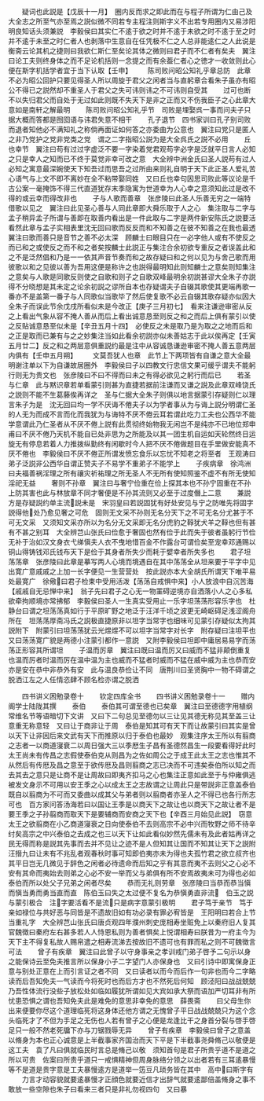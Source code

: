 <!-- { "loadSidebar": true } -->
　　疑词也此説是【戊辰十一月】　圈内反而求之即此而在与程子所谓为仁由己及大全志之所至气亦至焉之説似微不同若专主程注则斯字义不出若专用圈内又易涉阳明良知话头须兼説　李毅侯曰其实仁不逺于欲之时并不逺于未欲之时不逺于至之时并不逺于未至之时仁者人也剥落中生意自在任凭极不仁之人总非能逺仁之人此说是　衡斋云论其机之捷则曰我欲仁斯仁至矣论其体之微则曰君子而不仁者有矣夫　翼注曰论工夫则终身体之而不足论机括则一念提之而有余葢仁者心之徳才一收敛则此心便在斯字机括学者宜于当下认取【壬申】
　　陈司败问昭公知礼乎章总防　此章不必为昭公回护只要见得圣人所以周旋于君父之闲者当与直躬章合看朱子虽亦有昭公不得已之説然却不重圣人于君父之失可讳则讳之不可讳则自受其
　　过可也断不以失归君父而自处于无过如此则既不失天下是非之正而又不伤我臣子之心此章大意如是南轩之解最明
　　陈司败问昭公知礼乎节　司败是埋娶呉一事而问夫子只据大概而答都是囫囵语与讳君失意不相干
　　孔子退节　四书家训曰孔子别司败而退者知他必不满知礼之称倘再面证如何答之亦委曲为公意也　翼注曰党只是匿人之非乃党护之党非党类之党　谓之二字指昭公説为是大全呉氏之説不必用
　　丘也幸节　翼注曰苟有过过字虚泛不要一字染着党君观苟字必字是泛就平日言人必知之只是幸人之知而已不终于莫觉非幸可改之意　大全辨中洲金氏曰圣人説苟有过人必知之寓意最深婉使天下知吾过而思吾之过所由来则礼自明于天下此正圣人爱礼苦心语气与上文不即不离妙在全不粘带娶同姓　又曰丘也幸句因思司败此等议论是千古公案一毫掩饰不得三代直道犹存末季隐寓为世道幸为人心幸之意须知此过是改不得的或云幸而得改非也
　　子与人歌而善章　张彦陵曰此圣人乐善无穷之一端特借歌以见之　翼注曰此见圣心善与人同此章即大舜乐取于人之心　集注取与二字与孟子稍异孟子所谓与善即在取善内看出是一件此取与二字是两件新安陈氏之説要活看然此章与孟子实相表里沈无回曰歌而反反而和不知善之在彼不知善之在我也最透　翼注曰歌而善只是音节之善不必太深　顾麟士曰眼目只在一必字他人或有不使反之而已和之或使反之而不和之者矣按麟士此説正与集注合余初欲专重反之者误盖此和之不是泛然倡和乃是一一依其声音节奏而和之故存疑曰和之何以见为与舍己歌而用彼歌以和之见彼以善为吾用这便是称许之也説得最明知此则知麟士之意矣则知集注之意矣与人歌是同歌反则使之自歌和则子之自歌双峰最明余初説甚谬大全朱子亦説得不分晓想是其未定之论余初説之谬所自本也存疑谓夫子自辍其歌使其更端再歌一番亦不是盖第一番子与人同歌似当歌毕了然后使复歌不必云自辍其歌存疑亦似因大全朱子而误此节余戊戌所看似未是今改正【庚子三月初七】　看来注谦逊审密从反之上看出气象从容不掩人善从而后上看出诚意恳至则反之和之而后上俱有蒙引以使之反贴诚意恳至似未是【辛丑五月十四】　必使反之未是取乃是为取之之地而后和之正是取而已兼有与之之妙集注当如此看余初説亦似未善姑志于此以俟再定【壬寅五月廿二】反之和之两层意俱重説约最是注中从容诚恳谦逊审密不掩人善五意两层内俱有【壬申五月朔】
　　文莫吾犹人也章　此节上下两项皆有自谦之意大全最明谢注单以下为自谦故居圈外　李毅侯曰子以四教文行忠信文果可缓乎谓夫不能躬行则无为贵文也　张彦陵曰不曰不得而曰未之有得必欲见之躬行而后已
　　若圣与仁章　此与黙识章若单看蒙引则甚为直捷若据前注谦而又谦之説及此章双峰饶氏之説则不能不生葛藤俟再详之　圣与仁据大全朱子则俱以地言据蒙引存疑则仁以理言朱子为是　沈无回曰均一学不厌诲不倦夫子以为学者事从为与诲上説分明谓仁圣的人无为而成不言而化而我犹为与诲特不厌不倦云耳若谓此吃力工夫也公西华不能学意谓此乃仁圣者从不厌不倦上説有此贯彻终始物我无闲岂不是纯亦不已地位郑申甫曰不厌不倦乃天机不能自已处非思为之所能及以其一团生机自运如天轮然终日运旋无有停息若着人力推拨纵勤终有闲歇时今人把不厌不倦做题目在手里做安能真不厌不倦也　李毅侯曰不厌不倦正所谓发愤忘食乐以忘忧不知老之将至者　王观涛曰弟子泛説非公西华自谓正赞夫子不易学不重弟子不能学上
　　子疾病章　徐鸿洲曰夫福善祸淫理之所有禳灾祈祐理之所无圣人不无所有使知照鉴不虚不有所无使知淫祀无益
　　奢则不孙章　翼注曰与奢宁俭重在俭上探其本也不孙宁固重在不孙上防其害也此与林放章不同才奢便是不孙其流则又必至于过度僭上二意
　　兼説方是存疑説约单主流説未是　宋羽皇曰若説固犹有好处安见与宁之防唯先将固字説得他处乃愈见奢之可危　固则无文采不孙则无名分天下之不可无名分尤甚于不可无文采　又须知文采亦所以为名分无文采即无名分虎豹之鞟犹犬羊之鞟也但有甚有不甚之别耳　大全辨芑山张氏曰俭愈于奢固也然有俭于此而失于彼者虽躬行节俭无补于治如汉文身衣弋绨愼夫人衣不曳地惜百金不作露台可谓俭矣至宠幸邓通赐以铜山得铸钱邓氏钱布天下是俭于其身者所失少而耗于嬖幸者所失多也
　　君子坦荡荡章　张彦陵曰此章是摹写两人心境而境遇自在其中荡荡全从坦来要于平字中见出寛广意戚戚之上加一长字便见一生营营处　按此説亦本大全胡氏所谓天下唯平易处最寛广　徐儆曰君子检束中受用活泼【荡荡自戒惧中来】小人放浪中自沉苦海【戚戚自无忌惮中来】　翁子先曰君子之心无一物罣碍逆境亦自洒落小人之心多私欲牵拘顺境亦常拂郁　李毅侯曰圣人一生真实受用止一乐字坦荡荡形容乐字也　杜静台曰谓之坦荡荡真如行于平原旷野之地泛于汪洋千顷之波更无崎岖碍足浅涩阁舟所在　坦荡荡厚斋冯氏之説极直捷原非以坦字当常字也细味可见蒙引存疑似太拘其説附下　附蒙引曰坦荡荡犹云光煜煜不可以坦字当常字对长字　附存疑曰注坦平也又曰荡荡寛广貌是两德小注蒙引都作一意説　又附李毅侯曰坦即中庸居易易字而荡荡正形容其所谓坦
　　子温而厉章　翼注曰既曰温而厉又曰威而不猛非颠倒重复也温而厉者时温而厉在温中温为主也威而不猛者时威而不猛在威中威为主也恭而安亦是安在恭中非恭外有安　此与温良恭俭让不同　唐荆川曰圣贤胸中一物不碍谓之脱洒江左之人任情恣肆不顾名检亦谓之脱洒






　　四书讲义困勉录卷十
　　钦定四库全书
　　四书讲义困勉录卷十一
　　赠内阁学士陆陇其撰
　　泰伯
　　泰伯其可谓至德也已矣章　翼注曰至德德字用植纲常维名节等语暗切下文讲　又曰下二句总见至德勿以三让见其德无称见其至盖三让意重无称意轻　又曰让于商非让于周　泰伯是知其可有天下而让故蒙引曰其实是曾以天下让非因后来文武有天下而推原以归于泰伯也最妙　观集注序太王所以有翦商之志者一以商道寖衰二以周日强大三以季厯生子昌有圣德然昌生一段要看得好此时太王尚未有传昌之志假使泰伯克从则昌为之佐如周公之于成王此太王之志也惟其不从然后有传厯及昌之意至于欲传厯及昌则翦商之志已决而不可违矣泰伯所以知之而去其去之意只是让商不是让周故曰即夷齐扣马之心也集注正意如此至于与仲雍俱逃被发文身示不可用以安王季之心以成太王之志故谓之让周此只是带説非正意盖泰伯既自以翦商为不可而又委曲以成其父与弟者则以翦商者亦圣人之不得已也各行所志可也　百方家问答汤海若曰以国让王季是以商天下之故让也以商天下之故让者不是要王季之子孙翦商而取天下是要辅商而安商之天下也【辛酉三月始见此説】　窃意太王之欲翦商在小乙商道寖衰之日向使泰伯不去则高宗不必中兴而牧野之师不待辛纣矣高宗之中兴泰伯之去成之也三以天下让如此看似妙然先儒未有及此者姑再详之　民无得而称是説其先事而去并不见让之迹不是人但知其让国而不知其让天下之説附汪搢九曰让未有不兆乱者观春秋时事可知即伯夷亦未为得也夫孤竹君之欲立叔齐也其平日岂无几微见于辞色之闲者必待遗命而后知之乎有其意而夷不去则父之心必不安有其命而夷始去则弟之心必不安一举而父与弟俱有所不安焉故夷未可为得也必如泰伯而所以处父子兄弟之闲者尽矣
　　恭而无礼则劳章　张彦陵曰当恭而恭当愼而愼当勇而勇当直而直　陈伯玉曰失之太过便不复名为恭愼勇直非流　伯玉之説与蒙引极合　注字要活看不是流只是病字意蒙引极明
　　君子笃于亲节　笃于亲如禄位与共好恶与同皆是不遗故旧如有功必录有罪必宥皆是　王阳明曰若合上节当重礼字　大全辨芑山张氏曰唐贞观四年濮州刺史庞相寿坐赃免上以秦府旧人复其官魏徴曰秦府左右甚多若人人恃恩私则为善者惧矣上悦谓相寿曰朕昔为一府主今为天下主不得复私故人赐帛遣之相寿流涕去按故旧不遗可也有罪而私之则不可魏徴言可法
　　曾子有疾章　翼注曰此曾子以守身事亲之孝训戒门弟子啓予二句示以身之能保诗云至免夫推言所以保身小子二字望门人亦保身也　又曰引诗中即寓保身正意与别处正意在上而引言证之者不同　又曰读者以而今而后作一句非也而今二字略读而后吾知免夫一气读而今将死时也而后方才也不然死后何知　顾泾阳曰战战兢兢乃吾性体流行没些子放松处如临如履犹所谓如见大宾如承大祭而语加严切耳非有所忧患恐惧之谓也吾知免夫此是难免的意思非幸免的意思　薛畏斋
　　曰父母生你出来便要你尽这个道理临死将这身体还他方谓之无愧曾子平日战战兢兢只为这个念头临死才了不但为手足之无伤也人若有曾子之心便是龙逢比干之身首分裂与啓手啓足只一般不然老死牖下亦与刀锯戮辱无异
　　曾子有疾章　李毅侯曰曾子之意盖以脩身为本也正心诚意是上半截事家齐国治而天下平是下半截事尧舜脩己以敬便是这工夫　袁了凡曰俱就临民时言总是脩己以敬　须知首句是君子所贵乎道不是道之所以可贵　佐案曰所贵乎道只一戒惧精神但周身脉络分领之以出者若有三耳逺暴慢等不是道是贵字意是工夫暴慢逺方是道举一笾豆凡琐务皆在其中　高中曰斯字有
　　力言才动容貌就要逺暴慢才正顔色就要近信才出辞气就要逺鄙倍盖脩身之事不敢放一些空隙也朱子曰看来三者只是非礼勿视四句　又曰暴
